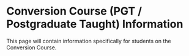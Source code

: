 # Conversion Course (PGT / Postgraduate Taught) Information

This page will contain information specifically for students on the Conversion Course.

